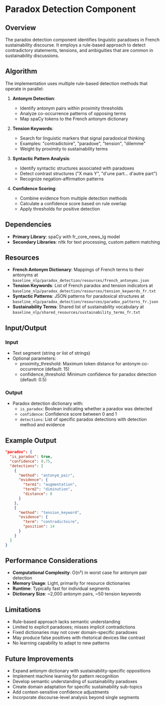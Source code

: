 # Paradox Detection Component

## Overview

The paradox detection component identifies linguistic paradoxes in French sustainability discourse. It employs a rule-based approach to detect contradictory statements, tensions, and ambiguities that are common in sustainability discussions.

## Algorithm

The implementation uses multiple rule-based detection methods that operate in parallel:

1. **Antonym Detection**:
   - Identify antonym pairs within proximity thresholds
   - Analyze co-occurrence patterns of opposing terms
   - Map spaCy tokens to the French antonym dictionary

2. **Tension Keywords**:
   - Search for linguistic markers that signal paradoxical thinking
   - Examples: "contradictoire", "paradoxe", "tension", "dilemme"
   - Weight by proximity to sustainability terms

3. **Syntactic Pattern Analysis**:
   - Identify syntactic structures associated with paradoxes
   - Detect contrast structures ("X mais Y", "d'une part... d'autre part")
   - Recognize negation-affirmation patterns

4. **Confidence Scoring**:
   - Combine evidence from multiple detection methods
   - Calculate a confidence score based on rule overlap
   - Apply thresholds for positive detection

## Dependencies

- **Primary Library**: spaCy with fr_core_news_lg model
- **Secondary Libraries**: nltk for text processing, custom pattern matching

## Resources

- **French Antonym Dictionary**: Mappings of French terms to their antonyms at `baseline_nlp/paradox_detection/resources/french_antonyms.json`
- **Tension Keywords**: List of French paradox and tension indicators at `baseline_nlp/paradox_detection/resources/tension_keywords_fr.txt`
- **Syntactic Patterns**: JSON patterns for paradoxical structures at `baseline_nlp/paradox_detection/resources/paradox_patterns_fr.json`
- **Sustainability Terms**: Shared list of sustainability vocabulary at `baseline_nlp/shared_resources/sustainability_terms_fr.txt`

## Input/Output

### Input
- Text segment (string or list of strings)
- Optional parameters:
  - proximity_threshold: Maximum token distance for antonym co-occurrence (default: 15)
  - confidence_threshold: Minimum confidence for paradox detection (default: 0.5)

### Output
- Paradox detection dictionary with:
  - `is_paradox`: Boolean indicating whether a paradox was detected
  - `confidence`: Confidence score between 0 and 1
  - `detections`: List of specific paradox detections with detection method and evidence

## Example Output

```json
"paradox": {
  "is_paradox": true,
  "confidence": 0.75,
  "detections": [
    {
      "method": "antonym_pair",
      "evidence": {
        "term1": "augmentation",
        "term2": "diminution",
        "distance": 8
      }
    },
    {
      "method": "tension_keyword",
      "evidence": {
        "term": "contradictoire",
        "position": 14
      }
    }
  ]
}
```

## Performance Considerations

- **Computational Complexity**: O(n²) in worst case for antonym pair detection
- **Memory Usage**: Light, primarily for resource dictionaries
- **Runtime**: Typically fast for individual segments
- **Dictionary Size**: ~2,000 antonym pairs, ~50 tension keywords

## Limitations

- Rule-based approach lacks semantic understanding
- Limited to explicit paradoxes; misses implicit contradictions
- Fixed dictionaries may not cover domain-specific paradoxes
- May produce false positives with rhetorical devices like contrast
- No learning capability to adapt to new patterns

## Future Improvements

- Expand antonym dictionary with sustainability-specific oppositions
- Implement machine learning for pattern recognition
- Develop semantic understanding of sustainability paradoxes
- Create domain adaptation for specific sustainability sub-topics
- Add context-sensitive confidence adjustments
- Incorporate discourse-level analysis beyond single segments